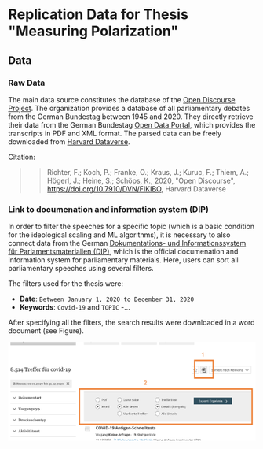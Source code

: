 # Replication Data for Thesis "Measuring Polarization"

## Data 

### Raw Data
The main data source constitutes the database of the [Open Discourse Project](https://opendiscourse.de/). The organization provides a database of all parliamentary debates from the German Bundestag between 1945 and 2020. They directly retrieve their data from the German Bundestag [Open Data Portal](https://www.bundestag.de/services/opendata), which provides the transcripts in PDF and XML format. The parsed data can be freely downloaded from [Harvard Dataverse](https://dataverse.harvard.edu/dataverse/opendiscourse).

Citation: 
>> Richter, F.; Koch, P.; Franke, O.; Kraus, J.; Kuruc, F.; Thiem, A.; Högerl, J.; Heine, S.; Schöps, K., 2020, "Open Discourse", https://doi.org/10.7910/DVN/FIKIBO, Harvard Dataverse

### Link to documenation and information system (DIP)

In order to filter the speeches for a specific topic (which is a basic condition for the ideological scaling and ML algorithms), it is necessary to also connect data from the German [Dokumentations- und Informationssystem für Parlamentsmaterialien (DIP)](https://dip.bundestag.de/erweiterte-suche?term=covid-19&rows=25), which is the official documenation and information system for parliamentary materials. Here, users can sort all parliamentary speeches using several filters. 

The filters used for the thesis were:
-  **Date**: `Between January 1, 2020 to December 31, 2020`
- **Keywords**: `Covid-19` and `TOPIC`
-...

After specifying all the filters, the search results were downloaded in a word document (see Figure).

<p align="center">
<img src="https://github.com/lukasbirki/Thesis/blob/main/DIP_Exoprt.png" alt="Exporting DIP" width="800" style="float: right;">
</p>


